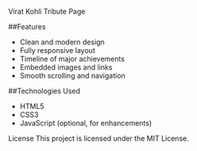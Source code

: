 Virat Kohli Tribute Page

##Features
- Clean and modern design
- Fully responsive layout
- Timeline of major achievements
- Embedded images and links
- Smooth scrolling and navigation

##Technologies Used
- HTML5
- CSS3
- JavaScript (optional, for enhancements)

License
This project is licensed under the MIT License.
